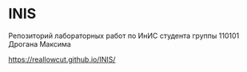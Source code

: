# INIS

Репозиторий лабораторных работ по ИнИС студента группы 110101 Дрогана Максима

https://reallowcut.github.io/INIS/
